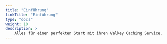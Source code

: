 ```yaml
---
title: "Einführung"
linkTitle: "Einführung"
type: "docs"
weight: 10
description: >
    Alles für einen perfekten Start mit ihren Valkey Caching Service.
---
```

